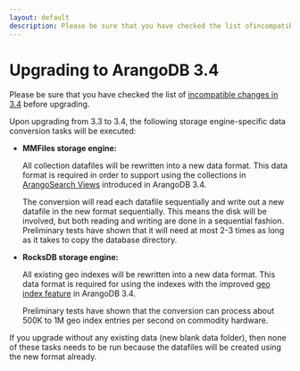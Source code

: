 ```yaml
---
layout: default
description: Please be sure that you have checked the list ofincompatible changes in 3
---
```

Upgrading to ArangoDB 3.4
=========================

Please be sure that you have checked the list of
[incompatible changes in 3.4](release-notes-upgrading-changes34.html)
before upgrading.

Upon upgrading from 3.3 to 3.4, the following storage engine-specific data conversion tasks
will be executed:

- **MMFiles storage engine:**

  All collection datafiles will be rewritten into a
  new data format. This data format is required in order to support using the collections
  in [ArangoSearch Views](arangosearch-views.html) introduced in ArangoDB 3.4.

  The conversion will read each datafile sequentially and write out a new datafile in the
  new format sequentially. This means the disk will be involved, but both reading and
  writing are done in a sequential fashion. Preliminary tests have shown that it will need 
  at most 2-3 times as long as it takes to copy the database directory.

- **RocksDB storage engine:**

  All existing geo indexes will be rewritten into a new 
  data format. This data format is required for using the indexes with the improved
  [geo index feature](indexing-geo.html) in ArangoDB 3.4. 
  
  Preliminary tests have shown that the conversion can process about 500K to 1M geo index 
  entries per second on commodity hardware.

If you upgrade without any existing data (new blank data folder), then none of these tasks
needs to be run because the datafiles will be created using the new format already.
